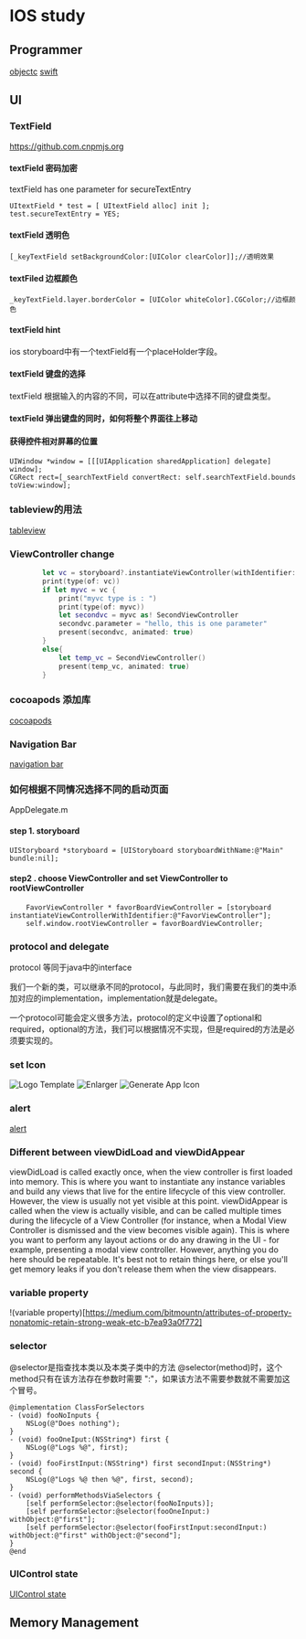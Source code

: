 # IOS study

## Programmer
[objectc](./object-c/object-c.md)
[swift](./swift/swift.md)

## UI

### TextField
https://github.com.cnpmjs.org
#### textField 密码加密
textField has one parameter for secureTextEntry
```objc
UItextField * test = [ UItextField alloc] init ];
test.secureTextEntry = YES;
```

#### textField 透明色
```objc
[_keyTextField setBackgroundColor:[UIColor clearColor]];//透明效果
```
#### textFiled 边框颜色
```objc
_keyTextField.layer.borderColor = [UIColor whiteColor].CGColor;//边框颜色
```
#### textField hint
ios storyboard中有一个textField有一个placeHolder字段。

#### textField 键盘的选择
textField 根据输入的内容的不同，可以在attribute中选择不同的键盘类型。

#### textField 弹出键盘的同时，如何将整个界面往上移动

#### 获得控件相对屏幕的位置
```objc
UIWindow *window = [[[UIApplication sharedApplication] delegate] window];
CGRect rect=[_searchTextField convertRect: self.searchTextField.bounds toView:window];
```

### tableview的用法
[tableview](./tableview.md)

### ViewController change
```swift
        let vc = storyboard?.instantiateViewController(withIdentifier: "second")
        print(type(of: vc))
        if let myvc = vc {
            print("myvc type is : ")
            print(type(of: myvc))
            let secondvc = myvc as! SecondViewController
            secondvc.parameter = "hello, this is one parameter"
            present(secondvc, animated: true)
        }
        else{
            let temp_vc = SecondViewController()
            present(temp_vc, animated: true)
        }
```
### cocoapods 添加库
[cocoapods](./cocoapods.md)

### Navigation Bar
[navigation bar](./navigation.md)

### 如何根据不同情况选择不同的启动页面
AppDelegate.m 
#### step 1. storyboard
```objc
UIStoryboard *storyboard = [UIStoryboard storyboardWithName:@"Main" bundle:nil];
```

#### step2 . choose ViewController and set ViewController to rootViewController

```objc
	FavorViewController * favorBoardViewController = [storyboard instantiateViewControllerWithIdentifier:@"FavorViewController"];
	self.window.rootViewController = favorBoardViewController;
```

### protocol and delegate
protocol 等同于java中的interface

我们一个新的类，可以继承不同的protocol，与此同时，我们需要在我们的类中添加对应的implementation，implementation就是delegate。

一个protocol可能会定义很多方法，protocol的定义中设置了optional和required，optional的方法，我们可以根据情况不实现，但是required的方法是必须要实现的。


### set Icon
![Logo Template](https://www.canva.cn)
![Enlarger](https://www.photoenlarger.com/)
![Generate App Icon](https://appicon.co/)

### alert
[alert](./alert.md)

### Different between viewDidLoad and viewDidAppear
viewDidLoad is called exactly once, when the view controller is first loaded into memory. This is where you want to instantiate any instance variables and build any views that live for the entire lifecycle of this view controller. However, the view is usually not yet visible at this point.
viewDidAppear is called when the view is actually visible, and can be called multiple times during the lifecycle of a View Controller (for instance, when a Modal View Controller is dismissed and the view becomes visible again). This is where you want to perform any layout actions or do any drawing in the UI - for example, presenting a modal view controller. However, anything you do here should be repeatable. It's best not to retain things here, or else you'll get memory leaks if you don't release them when the view disappears.

### variable property
!(variable property)[https://medium.com/bitmountn/attributes-of-property-nonatomic-retain-strong-weak-etc-b7ea93a0f772]

### selector
@selector是指查找本类以及本类子类中的方法
@selector(method)时，这个method只有在该方法存在参数时需要 ":"，如果该方法不需要参数就不需要加这个冒号。

```objc
@implementation ClassForSelectors
- (void) fooNoInputs {
    NSLog(@"Does nothing");
}
- (void) fooOneIput:(NSString*) first {
    NSLog(@"Logs %@", first);
}
- (void) fooFirstInput:(NSString*) first secondInput:(NSString*) second {
    NSLog(@"Logs %@ then %@", first, second);
}
- (void) performMethodsViaSelectors {
    [self performSelector:@selector(fooNoInputs)];
    [self performSelector:@selector(fooOneInput:) withObject:@"first"];
    [self performSelector:@selector(fooFirstInput:secondInput:) withObject:@"first" withObject:@"second"];
}
@end

```

### UIControl state
[UIControl state](./uiControlState.md)

## Memory Management
